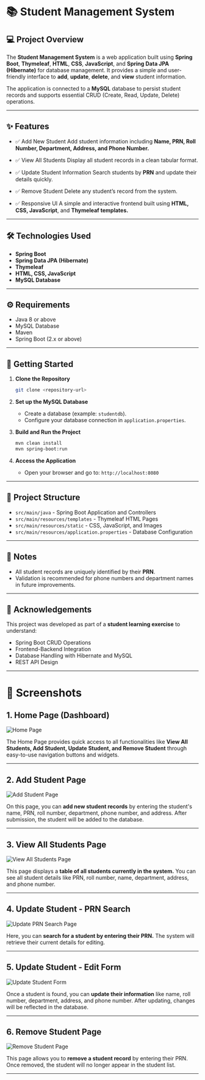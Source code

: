 
# 📚 Student Management System

## 💻 Project Overview

The **Student Management System** is a web application built using **Spring Boot**, **Thymeleaf**, **HTML**, **CSS**, **JavaScript**, and **Spring Data JPA (Hibernate)** for database management.
It provides a simple and user-friendly interface to **add**, **update**, **delete**, and **view** student information.

The application is connected to a **MySQL** database to persist student records and supports essential CRUD (Create, Read, Update, Delete) operations.

---

## ✨ Features

* ✅ Add New Student
  Add student information including **Name, PRN, Roll Number, Department, Address, and Phone Number.**

* ✅ View All Students
  Display all student records in a clean tabular format.

* ✅ Update Student Information
  Search students by **PRN** and update their details quickly.

* ✅ Remove Student
  Delete any student’s record from the system.

* ✅ Responsive UI
  A simple and interactive frontend built using **HTML, CSS, JavaScript**, and **Thymeleaf templates.**

---

## 🛠️ Technologies Used

* **Spring Boot**
* **Spring Data JPA (Hibernate)**
* **Thymeleaf**
* **HTML, CSS, JavaScript**
* **MySQL Database**

---

## ⚙️ Requirements

* Java 8 or above
* MySQL Database
* Maven
* Spring Boot (2.x or above)

---

## 🚀 Getting Started

1. **Clone the Repository**

   ```bash
   git clone <repository-url>
   ```

2. **Set up the MySQL Database**

   * Create a database (example: `studentdb`).
   * Configure your database connection in `application.properties`.

3. **Build and Run the Project**

   ```bash
   mvn clean install
   mvn spring-boot:run
   ```

4. **Access the Application**

   * Open your browser and go to:
     `http://localhost:8080`

---

## 📂 Project Structure

* `src/main/java` - Spring Boot Application and Controllers
* `src/main/resources/templates` - Thymeleaf HTML Pages
* `src/main/resources/static` - CSS, JavaScript, and Images
* `src/main/resources/application.properties` - Database Configuration

---

## 📌 Notes

* All student records are uniquely identified by their **PRN**.
* Validation is recommended for phone numbers and department names in future improvements.

---

## 🙌 Acknowledgements

This project was developed as part of a **student learning exercise** to understand:

* Spring Boot CRUD Operations
* Frontend-Backend Integration
* Database Handling with Hibernate and MySQL
* REST API Design

---


# 📸 Screenshots

## 1. Home Page (Dashboard)
![Home Page](screenshots/home_page.png)

The Home Page provides quick access to all functionalities like **View All Students, Add Student, Update Student, and Remove Student** through easy-to-use navigation buttons and widgets.

---

## 2. Add Student Page
![Add Student Page](screenshots/add_student.png)

On this page, you can **add new student records** by entering the student's name, PRN, roll number, department, phone number, and address. After submission, the student will be added to the database.

---

## 3. View All Students Page
![View All Students Page](screenshots/view_students.png)

This page displays a **table of all students currently in the system.** You can see all student details like PRN, roll number, name, department, address, and phone number.

---

## 4. Update Student - PRN Search
![Update PRN Search Page](screenshots/update_prn_search.png)

Here, you can **search for a student by entering their PRN.** The system will retrieve their current details for editing.

---

## 5. Update Student - Edit Form
![Update Student Form](screenshots/update_form.png)

Once a student is found, you can **update their information** like name, roll number, department, address, and phone number. After updating, changes will be reflected in the database.

---

## 6. Remove Student Page
![Remove Student Page](screenshots/remove_student.png)

This page allows you to **remove a student record** by entering their PRN. Once removed, the student will no longer appear in the student list.

---
